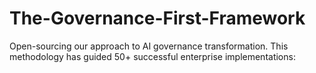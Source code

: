 # The-Governance-First-Framework
Open-sourcing our approach to AI governance transformation. This methodology has guided 50+ successful enterprise implementations:
